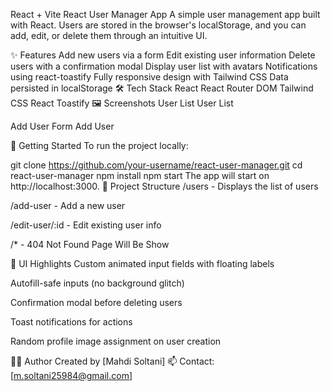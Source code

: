 React + Vite
React User Manager App
A simple user management app built with React. Users are stored in the browser's localStorage, and you can add, edit, or delete them through an intuitive UI.

✨ Features
Add new users via a form
Edit existing user information
Delete users with a confirmation modal
Display user list with avatars
Notifications using react-toastify
Fully responsive design with Tailwind CSS
Data persisted in localStorage
🛠 Tech Stack
React
React Router DOM
Tailwind CSS
React Toastify
🖼 Screenshots
User List
User List

Add User Form
Add User

🚀 Getting Started
To run the project locally:

git clone https://github.com/your-username/react-user-manager.git
cd react-user-manager
npm install
npm start
The app will start on http://localhost:3000. 📁 Project Structure /users - Displays the list of users

/add-user - Add a new user

/edit-user/:id - Edit existing user info

/* - 404 Not Found Page Will Be Show

🎨 UI Highlights Custom animated input fields with floating labels

Autofill-safe inputs (no background glitch)

Confirmation modal before deleting users

Toast notifications for actions

Random profile image assignment on user creation

🧑‍💻 Author Created by [Mahdi Soltani] 📫 Contact: [m.soltani25984@gmail.com]
